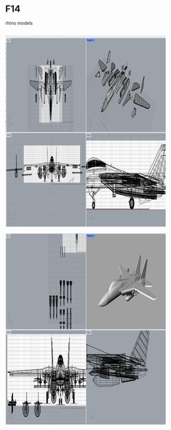# F14
rhino models



<br/>


<img src="/22aa9af0de79b0b988b6b77af174b19.jpg" alt="Alt text" title="Optional title"  height="600" width="800">

<br/>



<br/>


<img src="/bdc8814cc1d0497555c4b3b11423b30.jpg" alt="Alt text" title="Optional title"  height="600" width="800">

<br/>
